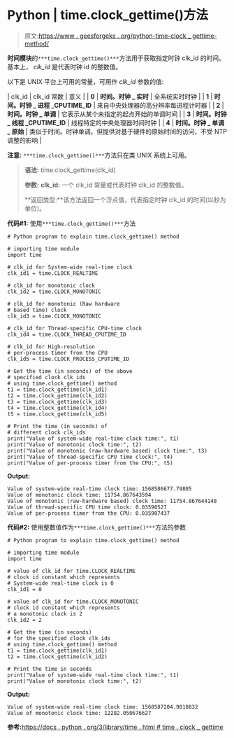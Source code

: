 # Python | time.clock_gettime()方法

> 原文:[https://www . geesforgeks . org/python-time-clock _ gettime-method/](https://www.geeksforgeeks.org/python-time-clock_gettime-method/)

**时间模块**的`***time.clock_gettime()***`方法用于获取指定时钟 clk_id 的时间。基本上， *clk_id* 是代表时钟 id 的整数值。

以下是 UNIX 平台上可用的常量，可用作 *clk_id* 参数的值:

| clk_id | clk_id 常数 | 意义 |
| **0** | **时间。时钟 _ 实时** | 全系统实时时钟 |
| **1** | **时间。时钟 _ 进程 _CPUTIME_ID** | 来自中央处理器的高分辨率每进程计时器 |
| **2** | **时间。时钟 _ 单调** | 它表示从某个未指定的起点开始的单调时间 |
| **3** | **时间。时钟 _ 线程 _CPUTIME_ID** | 线程特定的中央处理器时间时钟 |
| **4** | **时间。时钟 _ 单调 _ 原始** | 类似于时间。时钟单调，但提供对基于硬件的原始时间的访问，不受 NTP 调整的影响 |

**注意:** `***time.clock_gettime()***`方法只在类 UNIX 系统上可用。

> **语法:** time.clock_gettime(clk_id)
> 
> **参数:**
> **clk_id:** 一个 clk_id 常量或代表时钟 clk_id 的整数值。
> 
> **返回类型:**该方法返回一个浮点值，代表指定时钟 clk_id 的时间(以秒为单位)。

**代码#1:** 使用`***time.clock_gettime()***`方法

```
# Python program to explain time.clock_gettime() method

# importing time module
import time

# clk_id for System-wide real-time clock
clk_id1 = time.CLOCK_REALTIME

# clk_id for monotonic clock
clk_id2 = time.CLOCK_MONOTONIC

# clk_id for monotonic (Raw hardware
# based time) clock
clk_id3 = time.CLOCK_MONOTONIC

# clk_id for Thread-specific CPU-time clock
clk_id4 = time.CLOCK_THREAD_CPUTIME_ID

# clk_id for High-resolution
# per-process timer from the CPU
clk_id5 = time.CLOCK_PROCESS_CPUTIME_ID

# Get the time (in seconds) of the above 
# specified clock clk_ids
# using time.clock_gettime() method
t1 = time.clock_gettime(clk_id1)
t2 = time.clock_gettime(clk_id2)
t3 = time.clock_gettime(clk_id3)
t4 = time.clock_gettime(clk_id4)
t5 = time.clock_gettime(clk_id5)

# Print the time (in seconds) of 
# different clock clk_ids
print("Value of system-wide real-time clock time:", t1)
print("Value of monotonic clock time:", t2)
print("Value of monotonic (raw-hardware based) clock time:", t3)
print("Value of thread-specific CPU time clock:", t4)
print("Value of per-process timer from the CPU:", t5)  

```

**Output:**

```
Value of system-wide real-time clock time: 1568586677.79805
Value of monotonic clock time: 11754.867643594
Value of monotonic (raw-hardware based) clock time: 11754.867644148
Value of thread-specific CPU time clock: 0.03590527
Value of per-process timer from the CPU: 0.035907437

```

**代码#2:** 使用整数值作为`***time.clock_gettime()***`方法的参数

```
# Python program to explain time.clock_gettime() method

# importing time module
import time

# value of clk_id for time.CLOCK_REALTIME
# clock id constant which represents
# System-wide real-time clock is 0
clk_id1 = 0

# value of clk_id for time.CLOCK_MONOTONIC
# clock id constant which represents
# a monotonic clock is 2
clk_id2 = 2

# Get the time (in seconds)
# for the specified clock clk_ids
# using time.clock_gettime() method
t1 = time.clock_gettime(clk_id1)
t2 = time.clock_gettime(clk_id2)

# Print the time in seconds
print("Value of system-wide real-time clock time:", t1)
print("Value of monotonic clock time:", t2)
```

**Output:**

```
Value of system-wide real-time clock time: 1568587204.9810832
Value of monotonic clock time: 12282.050676627

```

**参考:**[https://docs . python . org/3/library/time . html # time . clock _ gettime](https://docs.python.org/3/library/time.html#time.clock_gettime)